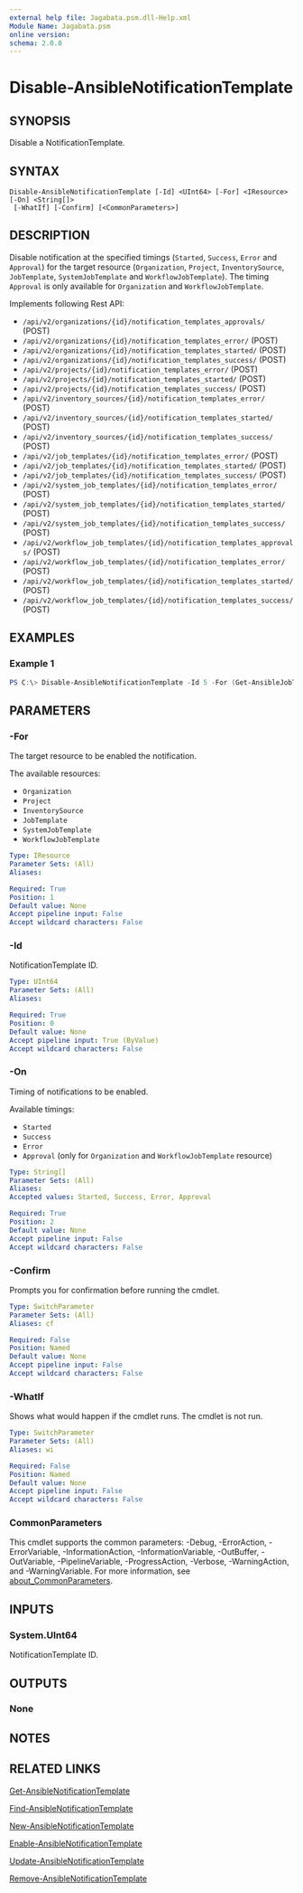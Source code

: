 ```yaml
---
external help file: Jagabata.psm.dll-Help.xml
Module Name: Jagabata.psm
online version:
schema: 2.0.0
---
```


# Disable-AnsibleNotificationTemplate

## SYNOPSIS
Disable a NotificationTemplate.

## SYNTAX

```
Disable-AnsibleNotificationTemplate [-Id] <UInt64> [-For] <IResource> [-On] <String[]>
 [-WhatIf] [-Confirm] [<CommonParameters>]
```

## DESCRIPTION
Disable notification at the specified timings (`Started`, `Success`, `Error` and `Approval`)
for the target resource (`Organization`, `Project`, `InventorySource`, `JobTemplate`, `SystemJobTemplate` and `WorkflowJobTemplate`).
The timing `Approval` is only available for `Organization` and `WorkflowJobTemplate`.

Implements following Rest API:  
- `/api/v2/organizations/{id}/notification_templates_approvals/` (POST)  
- `/api/v2/organizations/{id}/notification_templates_error/` (POST)  
- `/api/v2/organizations/{id}/notification_templates_started/` (POST)  
- `/api/v2/organizations/{id}/notification_templates_success/` (POST)  
- `/api/v2/projects/{id}/notification_templates_error/` (POST)  
- `/api/v2/projects/{id}/notification_templates_started/` (POST)  
- `/api/v2/projects/{id}/notification_templates_success/` (POST)  
- `/api/v2/inventory_sources/{id}/notification_templates_error/` (POST)  
- `/api/v2/inventory_sources/{id}/notification_templates_started/` (POST)  
- `/api/v2/inventory_sources/{id}/notification_templates_success/` (POST)  
- `/api/v2/job_templates/{id}/notification_templates_error/` (POST)  
- `/api/v2/job_templates/{id}/notification_templates_started/` (POST)  
- `/api/v2/job_templates/{id}/notification_templates_success/` (POST)  
- `/api/v2/system_job_templates/{id}/notification_templates_error/` (POST)  
- `/api/v2/system_job_templates/{id}/notification_templates_started/` (POST)  
- `/api/v2/system_job_templates/{id}/notification_templates_success/` (POST)  
- `/api/v2/workflow_job_templates/{id}/notification_templates_approvals/` (POST)  
- `/api/v2/workflow_job_templates/{id}/notification_templates_error/` (POST)  
- `/api/v2/workflow_job_templates/{id}/notification_templates_started/` (POST)  
- `/api/v2/workflow_job_templates/{id}/notification_templates_success/` (POST)

## EXAMPLES

### Example 1
```powershell
PS C:\> Disable-AnsibleNotificationTemplate -Id 5 -For (Get-AnsibleJobTemplate -Id 3) -On Success,Error
```

## PARAMETERS

### -For
The target resource to be enabled the notification.

The available resources:  
- `Organization`  
- `Project`  
- `InventorySource`  
- `JobTemplate`  
- `SystemJobTemplate`  
- `WorkflowJobTemplate`

```yaml
Type: IResource
Parameter Sets: (All)
Aliases:

Required: True
Position: 1
Default value: None
Accept pipeline input: False
Accept wildcard characters: False
```

### -Id
NotificationTemplate ID.

```yaml
Type: UInt64
Parameter Sets: (All)
Aliases:

Required: True
Position: 0
Default value: None
Accept pipeline input: True (ByValue)
Accept wildcard characters: False
```

### -On
Timing of notifications to be enabled.

Available timings:  
- `Started`  
- `Success`  
- `Error`  
- `Approval` (only for `Organization` and `WorkflowJobTemplate` resource)

```yaml
Type: String[]
Parameter Sets: (All)
Aliases:
Accepted values: Started, Success, Error, Approval

Required: True
Position: 2
Default value: None
Accept pipeline input: False
Accept wildcard characters: False
```

### -Confirm
Prompts you for confirmation before running the cmdlet.

```yaml
Type: SwitchParameter
Parameter Sets: (All)
Aliases: cf

Required: False
Position: Named
Default value: None
Accept pipeline input: False
Accept wildcard characters: False
```

### -WhatIf
Shows what would happen if the cmdlet runs.
The cmdlet is not run.

```yaml
Type: SwitchParameter
Parameter Sets: (All)
Aliases: wi

Required: False
Position: Named
Default value: None
Accept pipeline input: False
Accept wildcard characters: False
```

### CommonParameters
This cmdlet supports the common parameters: -Debug, -ErrorAction, -ErrorVariable, -InformationAction, -InformationVariable, -OutBuffer, -OutVariable, -PipelineVariable, -ProgressAction, -Verbose, -WarningAction, and -WarningVariable. For more information, see [about_CommonParameters](http://go.microsoft.com/fwlink/?LinkID=113216).

## INPUTS

### System.UInt64
NotificationTemplate ID.

## OUTPUTS

### None
## NOTES

## RELATED LINKS

[Get-AnsibleNotificationTemplate](Get-AnsibleNotificationTemplate.md)

[Find-AnsibleNotificationTemplate](Find-AnsibleNotificationTemplate.md)

[New-AnsibleNotificationTemplate](New-AnsibleNotificationTemplate.md)

[Enable-AnsibleNotificationTemplate](Enable-AnsibleNotificationTemplate.md)

[Update-AnsibleNotificationTemplate](Update-AnsibleNotificationTemplate.md)

[Remove-AnsibleNotificationTemplate](Remove-AnsibleNotificationTemplate.md)
